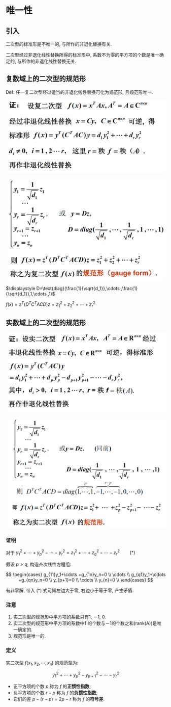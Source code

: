 # 唯一性

## 引入

二次型的标准形是不唯一的, 与所作的非退化替换有关.

二次型经过非退化线性替换所得的标准形中, 系数不为零的平方项的个数是唯一确定的, 与所作的非退化线性替换无关.


## 复数域上的二次型的规范形

Def: 任一复二次型经过适当的非退化线性替换可化为规范形, 且规范形唯一.

![](./images/2021-03-08-08-47-53.png)

![](./images/2021-03-08-08-48-10.png)

$\displaystyle D=\text{diag}(\frac{1}{\sqrt{d_1}},\cdots ,\frac{1}{\sqrt{d_1}},1,\cdots ,1)$

$f(x)=z^T(D^TC^T ACD)z=z^2_1+z^2_2+\cdots+z^2_r$


## 实数域上的二次型的规范形

![](./images/2021-03-08-09-09-40.png)

![](./images/2021-03-08-09-09-55.png)

### 证明

对于 $y_1^2+\cdots +y_p^2-\cdots -y_r^2=z_1^2+\cdots +z_q^2-\cdots -z_r^2 \qquad (*)$

假设 $p>q$, 构造齐次线性方程组:

$$
\begin{cases}
g_{11}y_1+\cdots +g_{1n}y_n=0 \\
\cdots \\
g_{q1}y_1+\cdots +g_{qn}y_n=0 \\
y_{p+1}=0 \\
\cdots \\
y_{n}=0 \\
\end{cases}
$$

有非零解, 带入 $(*)$ 式可知左边大于零, 右边小于等于零, 产生矛盾.

### 注意

1. 实二次型的规范形中平方项的系数只有1, －1, 0.
2. 实二次型的规范形中平方项的系数中1 的个数与－1的个数之和(rank(A))是唯一确定的. 
3. 规范形是唯一的.


### 定义

实二次型 $f(x_1,x_2,\cdots,x_n)$ 的规范型为:

$$
y_1^2+\cdots +y_p^2-y_{p+1}^2-\cdots -y_r^2
$$

* 正平方项的个数 $p$ 称为 $f$ 的**正惯性指数**;
* 负平方项的个数 $r-p$ 称为 $f$ 的**负惯性指数**;
* 它们的差 $p-(r-p)=2p-r$ 称为 $f$ 的**符号差**.


